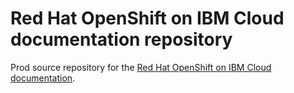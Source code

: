 # Red Hat OpenShift on IBM Cloud documentation repository

Prod source repository for the <a href="https://cloud.ibm.com/docs/openshift?topic=openshift-getting-started" rel="nofollow">Red Hat OpenShift on IBM Cloud documentation</a>.
